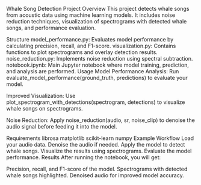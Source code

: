 Whale Song Detection Project
Overview
This project detects whale songs from acoustic data using machine learning models. It includes noise reduction techniques, visualization of spectrograms with detected whale songs, and performance evaluation.

Structure
model_performance.py: Evaluates model performance by calculating precision, recall, and F1-score.
visualization.py: Contains functions to plot spectrograms and overlay detection results.
noise_reduction.py: Implements noise reduction using spectral subtraction.
notebook.ipynb: Main Jupyter notebook where model training, prediction, and analysis are performed.
Usage
Model Performance Analysis: Run evaluate_model_performance(ground_truth, predictions) to evaluate your model.

Improved Visualization: Use plot_spectrogram_with_detections(spectrogram, detections) to visualize whale songs on spectrograms.

Noise Reduction: Apply noise_reduction(audio, sr, noise_clip) to denoise the audio signal before feeding it into the model.

Requirements
librosa
matplotlib
scikit-learn
numpy
Example Workflow
Load your audio data.
Denoise the audio if needed.
Apply the model to detect whale songs.
Visualize the results using spectrograms.
Evaluate the model performance.
Results
After running the notebook, you will get:

Precision, recall, and F1-score of the model.
Spectrograms with detected whale songs highlighted.
Denoised audio for improved model accuracy.
